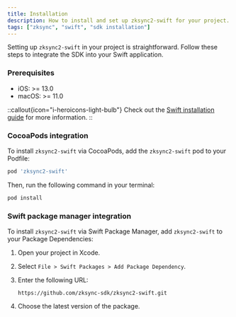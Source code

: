 ```yaml
---
title: Installation
description: How to install and set up zksync2-swift for your project.
tags: ["zksync", "swift", "sdk installation"]
---
```


Setting up `zksync2-swift` in your project is straightforward. Follow these steps to integrate the SDK into your Swift application.

### Prerequisites

- iOS: >= 13.0
- macOS: >= 11.0

::callout{icon="i-heroicons-light-bulb"}
Check out the [Swift installation guide](https://www.swift.org/download) for more information.
::

### CocoaPods integration

To install `zksync2-swift` via CocoaPods, add the `zksync2-swift` pod to your Podfile:

```sh
pod 'zksync2-swift'
```

Then, run the following command in your terminal:

```sh
pod install
```

### Swift package manager integration

To install `zksync2-swift` via Swift Package Manager, add `zksync2-swift` to your Package Dependencies:

1. Open your project in Xcode.
2. Select `File > Swift Packages > Add Package Dependency`.
3. Enter the following URL:

    ```text
    https://github.com/zksync-sdk/zksync2-swift.git
    ```

4. Choose the latest version of the package.
